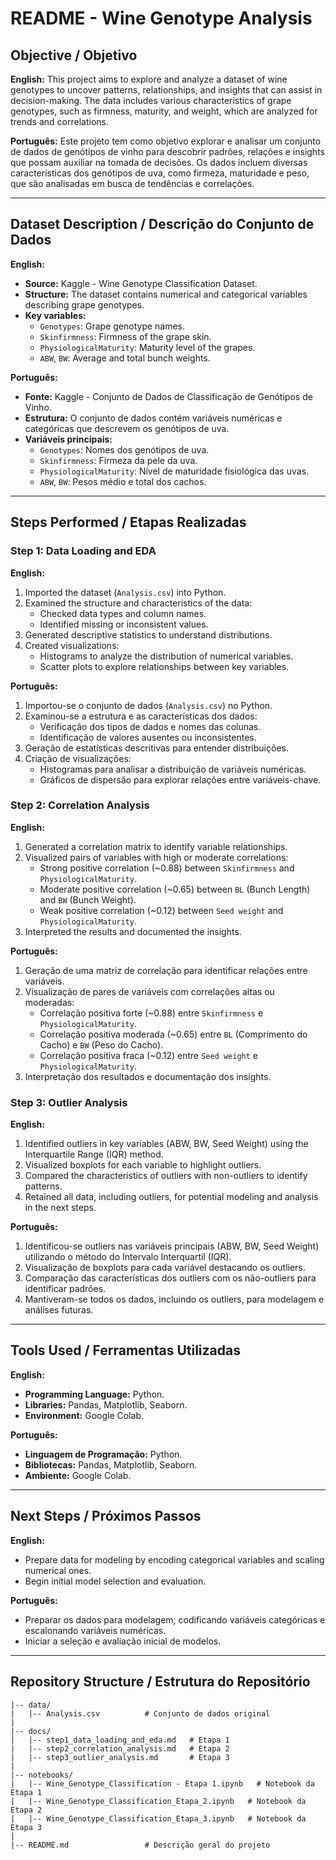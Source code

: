 # README - Wine Genotype Analysis

## Objective / Objetivo

**English:**
This project aims to explore and analyze a dataset of wine genotypes to uncover patterns, relationships, and insights that can assist in decision-making. The data includes various characteristics of grape genotypes, such as firmness, maturity, and weight, which are analyzed for trends and correlations.

**Português:**
Este projeto tem como objetivo explorar e analisar um conjunto de dados de genótipos de vinho para descobrir padrões, relações e insights que possam auxiliar na tomada de decisões. Os dados incluem diversas características dos genótipos de uva, como firmeza, maturidade e peso, que são analisadas em busca de tendências e correlações.

---

## Dataset Description / Descrição do Conjunto de Dados

**English:**
- **Source:** Kaggle - Wine Genotype Classification Dataset.
- **Structure:** The dataset contains numerical and categorical variables describing grape genotypes.
- **Key variables:**
  - `Genotypes`: Grape genotype names.
  - `Skinfirmness`: Firmness of the grape skin.
  - `PhysiologicalMaturity`: Maturity level of the grapes.
  - `ABW`, `BW`: Average and total bunch weights.

**Português:**
- **Fonte:** Kaggle - Conjunto de Dados de Classificação de Genótipos de Vinho.
- **Estrutura:** O conjunto de dados contém variáveis numéricas e categóricas que descrevem os genótipos de uva.
- **Variáveis principais:**
  - `Genotypes`: Nomes dos genótipos de uva.
  - `Skinfirmness`: Firmeza da pele da uva.
  - `PhysiologicalMaturity`: Nível de maturidade fisiológica das uvas.
  - `ABW`, `BW`: Pesos médio e total dos cachos.

---

## Steps Performed / Etapas Realizadas

### **Step 1: Data Loading and EDA**

**English:**
1. Imported the dataset (`Analysis.csv`) into Python.
2. Examined the structure and characteristics of the data:
   - Checked data types and column names.
   - Identified missing or inconsistent values.
3. Generated descriptive statistics to understand distributions.
4. Created visualizations:
   - Histograms to analyze the distribution of numerical variables.
   - Scatter plots to explore relationships between key variables.

**Português:**
1. Importou-se o conjunto de dados (`Analysis.csv`) no Python.
2. Examinou-se a estrutura e as características dos dados:
   - Verificação dos tipos de dados e nomes das colunas.
   - Identificação de valores ausentes ou inconsistentes.
3. Geração de estatísticas descritivas para entender distribuições.
4. Criação de visualizações:
   - Histogramas para analisar a distribuição de variáveis numéricas.
   - Gráficos de dispersão para explorar relações entre variáveis-chave.

### **Step 2: Correlation Analysis**

**English:**
1. Generated a correlation matrix to identify variable relationships.
2. Visualized pairs of variables with high or moderate correlations:
   - Strong positive correlation (~0.88) between `Skinfirmness` and `PhysiologicalMaturity`.
   - Moderate positive correlation (~0.65) between `BL` (Bunch Length) and `BW` (Bunch Weight).
   - Weak positive correlation (~0.12) between `Seed weight` and `PhysiologicalMaturity`.
3. Interpreted the results and documented the insights.

**Português:**
1. Geração de uma matriz de correlação para identificar relações entre variáveis.
2. Visualização de pares de variáveis com correlações altas ou moderadas:
   - Correlação positiva forte (~0.88) entre `Skinfirmness` e `PhysiologicalMaturity`.
   - Correlação positiva moderada (~0.65) entre `BL` (Comprimento do Cacho) e `BW` (Peso do Cacho).
   - Correlação positiva fraca (~0.12) entre `Seed weight` e `PhysiologicalMaturity`.
3. Interpretação dos resultados e documentação dos insights.

### **Step 3: Outlier Analysis**

**English:**

1. Identified outliers in key variables (ABW, BW, Seed Weight) using the Interquartile Range (IQR) method.
2. Visualized boxplots for each variable to highlight outliers.
3. Compared the characteristics of outliers with non-outliers to identify patterns.
4. Retained all data, including outliers, for potential modeling and analysis in the next steps.

**Português:**
1. Identificou-se outliers nas variáveis principais (ABW, BW, Seed Weight) utilizando o método do Intervalo Interquartil (IQR).
2. Visualização de boxplots para cada variável destacando os outliers.
3. Comparação das características dos outliers com os não-outliers para identificar padrões.
4. Mantiveram-se todos os dados, incluindo os outliers, para modelagem e análises futuras.

---

## Tools Used / Ferramentas Utilizadas

**English:**
- **Programming Language:** Python.
- **Libraries:** Pandas, Matplotlib, Seaborn.
- **Environment:** Google Colab.

**Português:**
- **Linguagem de Programação:** Python.
- **Bibliotecas:** Pandas, Matplotlib, Seaborn.
- **Ambiente:** Google Colab.

---

## Next Steps / Próximos Passos

**English:**
- Prepare data for modeling by encoding categorical variables and scaling numerical ones.
- Begin initial model selection and evaluation.

**Português:**
- Preparar os dados para modelagem, codificando variáveis categóricas e escalonando variáveis numéricas.
- Iniciar a seleção e avaliação inicial de modelos.

---

## Repository Structure / Estrutura do Repositório

```
|-- data/
|   |-- Analysis.csv          # Conjunto de dados original
|
|-- docs/
|   |-- step1_data_loading_and_eda.md   # Etapa 1
|   |-- step2_correlation_analysis.md   # Etapa 2
|   |-- step3_outlier_analysis.md       # Etapa 3
|
|-- notebooks/
|   |-- Wine_Genotype_Classification - Etapa 1.ipynb   # Notebook da Etapa 1
|   |-- Wine_Genotype_Classification_Etapa_2.ipynb   # Notebook da Etapa 2
|   |-- Wine_Genotype_Classification_Etapa_3.ipynb   # Notebook da Etapa 3
|
|-- README.md                 # Descrição geral do projeto

```
